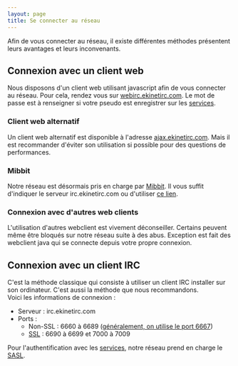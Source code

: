 ```yaml
---
layout: page
title: Se connecter au réseau
---
```


Afin de vous connecter au réseau, il existe différentes méthodes présentent leurs avantages et leurs inconvenants.

## Connexion avec un client web
Nous disposons d'un client web utilisant javascript afin de vous connecter au réseau. Pour cela, rendez vous sur [webirc.ekinetirc.com](http://webirc.ekinetirc.com/). Le mot de passe est à renseigner si votre pseudo est enregistrer sur les [services](/docs/services/enregistrement.html).

### Client web alternatif
Un client web alternatif est disponible à l'adresse [ajax.ekinetirc.com](http://ajax.ekinetirc.com/). Mais il est recommander d'éviter son utilisation si possible pour des questions de performances.

### Mibbit
Notre réseau est désormais pris en charge par [Mibbit](https://mibbit.com/). Il vous suffit d'indiquer le serveur irc.ekinetirc.com ou d'utiliser [ce lien](https://chat.mibbit.com/?server=irc.ekinetirc.com%3A%2B7008).

### Connexion avec d'autres web clients
L'utilisation d'autres webclient est vivement déconseiller. Certains peuvent même être bloqués sur notre réseau suite à des abus. Exception est fait des webclient java qui se connecte depuis votre propre connexion.

## Connexion avec un client IRC
C'est la méthode classique qui consiste à utiliser un client IRC installer sur son ordinateur. C'est aussi la méthode que nous recommandons.  
Voici les informations de connexion :

- Serveur : irc.ekinetirc.com
- Ports :
  * Non-SSL : 6660 à 6689 ([généralement, on utilise le port 6667](http://www.iana.org/assignments/port-numbers))
  * [SSL](https://fr.wikipedia.org/wiki/Secure_Sockets_Layer) : 6690 à 6699 et 7000 à 7009

Pour l'authentification avec les [services](/docs/services.html), notre réseau prend en charge le [SASL](https://fr.wikipedia.org/wiki/Simple_Authentication_and_Security_Layer).
